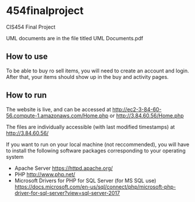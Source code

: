 # 454finalproject
CIS454 Final Project

UML documents are in the file titled UML Documents.pdf


## How to use
To be able to buy ro sell items, you will need to create an account and login. After that, your items should show up in the buy and activity pages.


## How to run
The website is live, and can be accessed at http://ec2-3-84-60-56.compute-1.amazonaws.com/Home.php or http://3.84.60.56/Home.php

The files are individually accessible (with last modified timestamps) at http://3.84.60.56/

If you want to run on your local machine (not reccommended), you will have to install the following software packages corresponding to your operating system
- Apache Server https://httpd.apache.org/
- PHP http://www.php.net/ 
- Microsoft Drivers for PHP for SQL Server (for MS SQL use) https://docs.microsoft.com/en-us/sql/connect/php/microsoft-php-driver-for-sql-server?view=sql-server-2017
